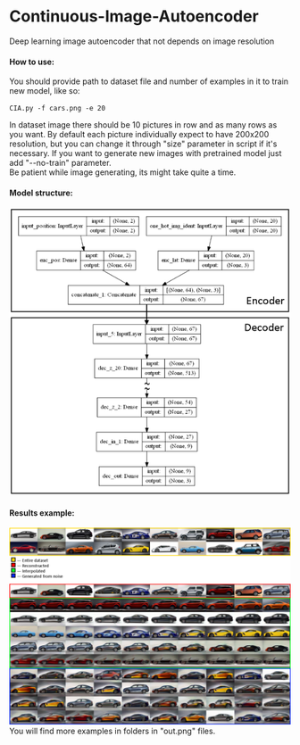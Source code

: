 # Continuous-Image-Autoencoder
Deep learning image autoencoder that not depends on image resolution


#### How to use:  
You should provide path to dataset file and number of examples in it to train new model, like so:
```
CIA.py -f cars.png -e 20
```
In dataset image there should be 10 pictures in row and as many rows as you want. By default each picture individually expect to have 200x200 resolution, but you can change it through "size" parameter in script if it's necessary.
If you want to generate new images with pretrained model just add "--no-train" parameter.  
Be patient while image generating, its might take quite a time.

#### Model structure:  
![model_structure](model_structure.png)  

#### Results example:
![exmpls_cars](exmpls_cars.png)  
You will find more examples in folders in "out.png" files.
